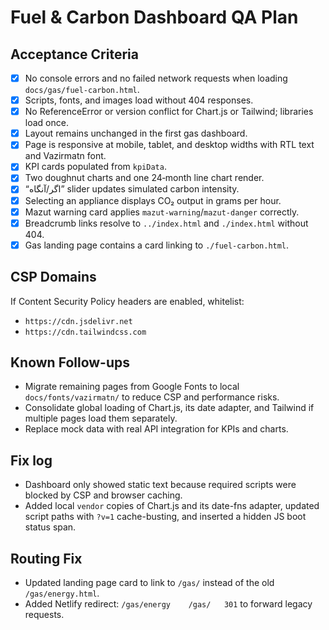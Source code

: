 # Fuel & Carbon Dashboard QA Plan

## Acceptance Criteria
- [x] No console errors and no failed network requests when loading `docs/gas/fuel-carbon.html`.
- [x] Scripts, fonts, and images load without 404 responses.
- [x] No ReferenceError or version conflict for Chart.js or Tailwind; libraries load once.
- [x] Layout remains unchanged in the first gas dashboard.
- [x] Page is responsive at mobile, tablet, and desktop widths with RTL text and Vazirmatn font.
- [x] KPI cards populated from `kpiData`.
- [x] Two doughnut charts and one 24‑month line chart render.
- [x] “اگر/آنگاه” slider updates simulated carbon intensity.
- [x] Selecting an appliance displays CO₂ output in grams per hour.
- [x] Mazut warning card applies `mazut-warning`/`mazut-danger` correctly.
- [x] Breadcrumb links resolve to `../index.html` and `./index.html` without 404.
- [x] Gas landing page contains a card linking to `./fuel-carbon.html`.

## CSP Domains
If Content Security Policy headers are enabled, whitelist:
- `https://cdn.jsdelivr.net`
- `https://cdn.tailwindcss.com`

## Known Follow-ups
- Migrate remaining pages from Google Fonts to local `docs/fonts/vazirmatn/` to reduce CSP and performance risks.
- Consolidate global loading of Chart.js, its date adapter, and Tailwind if multiple pages load them separately.
- Replace mock data with real API integration for KPIs and charts.

## Fix log
- Dashboard only showed static text because required scripts were blocked by CSP and browser caching.
- Added local `vendor` copies of Chart.js and its date-fns adapter, updated script paths with `?v=1` cache-busting, and inserted a hidden JS boot status span.

## Routing Fix
- Updated landing page card to link to `/gas/` instead of the old `/gas/energy.html`.
- Added Netlify redirect: `/gas/energy    /gas/   301` to forward legacy requests.

